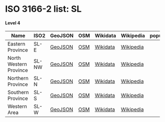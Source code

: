 # ISO 3166-2 list: SL


#### Level 4
Name | ISO2 | GeoJSON | OSM | Wikidata | Wikipedia | population 
--- | --- | --- | --- | --- | --- | --: 
Eastern Province | SL-E | [GeoJSON](../../geojson/high/iso2/SL/SL-E.geojson) | [OSM](https://www.openstreetmap.org/relation/3230988) | [Wikidata](https://www.wikidata.org/wiki/Q1050497) | [Wikipedia](http://en.wikipedia.org/wiki/en%3AEastern%20Province%2C%20Sierra%20Leone) | 
North Western Province | SL-NW | [GeoJSON](../../geojson/high/iso2/SL/SL-NW.geojson) | [OSM](https://www.openstreetmap.org/relation/9636490) | [Wikidata](https://www.wikidata.org/wiki/Q43371075) | [Wikipedia](http://en.wikipedia.org/wiki/en%3ANorth%20West%20Province%2C%20Sierra%20Leone) | 
Northern Province | SL-N | [GeoJSON](../../geojson/high/iso2/SL/SL-N.geojson) | [OSM](https://www.openstreetmap.org/relation/3230989) | [Wikidata](https://www.wikidata.org/wiki/Q912359) | [Wikipedia](http://en.wikipedia.org/wiki/en%3ANorthern%20Province%2C%20Sierra%20Leone) | 
Southern Province | SL-S | [GeoJSON](../../geojson/high/iso2/SL/SL-S.geojson) | [OSM](https://www.openstreetmap.org/relation/3230990) | [Wikidata](https://www.wikidata.org/wiki/Q772185) | [Wikipedia](http://en.wikipedia.org/wiki/en%3ASouthern%20Province%2C%20Sierra%20Leone) | 
Western Area | SL-W | [GeoJSON](../../geojson/high/iso2/SL/SL-W.geojson) | [OSM](https://www.openstreetmap.org/relation/3242455) | [Wikidata](https://www.wikidata.org/wiki/Q1050475) | [Wikipedia](http://en.wikipedia.org/wiki/en%3AWestern%20Area) | 
